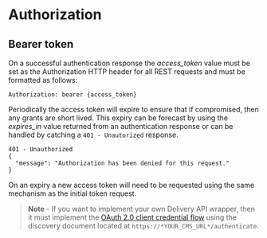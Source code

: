 # Authorization

## Bearer token

On a successful authentication response the *access_token* value must be set as the Authorization HTTP header for all REST requests and must be formatted as follows:

```http
Authorization: bearer {access_token}
```

Periodically the access token will expire to ensure that if compromised, then any grants are short lived. This expiry can be forecast by using the *expires_in* value returned from an authentication response or can be handled by catching a `401 - Unautorized` response.

```http
401 - Unauthorized
{
  "message": "Authorization has been denied for this request."
}
```

On an expiry a new access token will need to be requested using the same mechanism as the initial token request.

> **Note**  - If you want to implement your own Delivery API wrapper, then it must implement the [OAuth 2.0 client credential flow](https://tools.ietf.org/html/rfc6749#section-4.4) using the discovery document located at `https://*YOUR_CMS_URL*/authenticate`.
